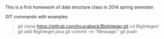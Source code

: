 This is a first homework of data structure class in 2014 spring semester.

GIT commands with examples
> git clone https://github.com/kyungbeck/BigInteger.git
> cd BigInteger/
> git add BigInteger.java
> git commit -m "Message."
> git push